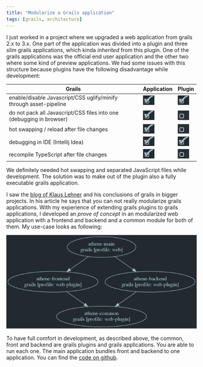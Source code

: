 ```yaml
---
title: "Modularize a Grails application"
tags: [grails, architecture]
---
```


I just worked in a project where we upgraded a web application from grails 2.x to 3.x. One part of the application was divided into a plugin and three _slim_ grails applications, which kinda _inherited_ from this plugin. One of the grails applications was the official end user application and the other two where some kind of preview applications. We had some issues with this structure because plugins have the following disadvantage while development:

Grails | Application | Plugin
--- | --- | ---
enable/disable Javascript/CSS uglify/minify through asset-pipeline | ![check](/images/system/check.png) | ![check](/images/system/check.png)
do not pack all Javascript/CSS files into one (debugging in browser) | ![check](/images/system/check.png) | ![uncheck](/images/system/uncheck.png)
hot swapping / reload after file changes | ![check](/images/system/check.png) | ![uncheck](/images/system/uncheck.png)
debugging in IDE (Intellij Idea) | ![check](/images/system/check.png) | ![check](/images/system/check.png)
recompile TypeScript after file changes | ![check](/images/system/check.png) | ![uncheck](/images/system/uncheck.png)

We definitely needed hot swapping and separated JavaScript files while development. The solution was to make out of the plugin also a fully executable grails application.

I saw the [blog of Klaus Lehner][klaus-lehner-blog] and his conclusions of grails in bigger projects. In his article he says that you can not really modularize grails applications. With my experience of extending grails plugins to grails applications, I developed an _prove of concept_ in an modularized web application with a frontend and backend and a common module for both of them. My use-case looks as following:

![examples dependency tree](/images/blog/dependency-tree.dracula.png)

To have full comfort in development, as described above, the common, front and backend are grails plugins and grails applications. You are able to run each one. The main application bundles front and backend to one application. You can find the [code on github][grails-modular].

[klaus-lehner-blog]: https://www.catalysts.cc/diskussion/grails-in-large-projects-part-3/
[grails-modular]: https://github.com/kubera/grails-modular
